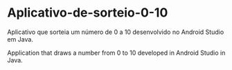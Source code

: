 # Aplicativo-de-sorteio-0-10

Aplicativo que sorteia um número de 0 a 10 desenvolvido no Android Studio em Java.

Application that draws a number from 0 to 10 developed in Android Studio in Java.
